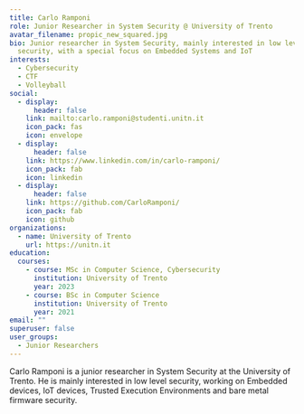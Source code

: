 ```yaml
---
title: Carlo Ramponi
role: Junior Researcher in System Security @ University of Trento
avatar_filename: propic_new_squared.jpg
bio: Junior researcher in System Security, mainly interested in low level
  security, with a special focus on Embedded Systems and IoT
interests:
  - Cybersecurity
  - CTF
  - Volleyball
social:
  - display:
      header: false
    link: mailto:carlo.ramponi@studenti.unitn.it
    icon_pack: fas
    icon: envelope
  - display:
      header: false
    link: https://www.linkedin.com/in/carlo-ramponi/
    icon_pack: fab
    icon: linkedin
  - display:
      header: false
    link: https://github.com/CarloRamponi/
    icon_pack: fab
    icon: github
organizations:
  - name: University of Trento
    url: https://unitn.it
education:
  courses:
    - course: MSc in Computer Science, Cybersecurity
      institution: University of Trento
      year: 2023
    - course: BSc in Computer Science
      institution: University of Trento
      year: 2021
email: ""
superuser: false
user_groups:
  - Junior Researchers
---
```

Carlo Ramponi is a junior researcher in System Security at the University of Trento.
He is mainly interested in low level security, working on Embedded devices, IoT devices, Trusted Execution Environments and bare metal firmware security.
